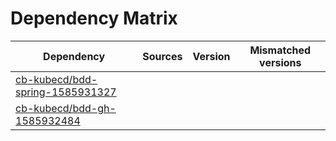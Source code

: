 # Dependency Matrix

Dependency | Sources | Version | Mismatched versions
---------- | ------- | ------- | -------------------
[cb-kubecd/bdd-spring-1585931327](https://github.com/cb-kubecd/bdd-spring-1585931327.git) |  | []() | 
[cb-kubecd/bdd-gh-1585932484](https://github.com/cb-kubecd/bdd-gh-1585932484.git) |  | []() | 
